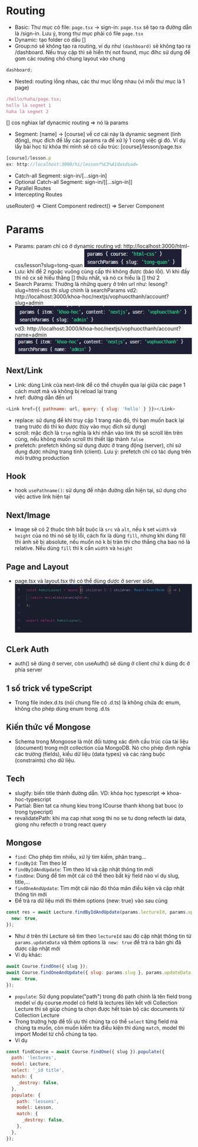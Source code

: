 # Routing

- Basic: Thư mục có file: `page.tsx` -> sign-in: `page.tsx` sẽ tạo ra đường dẫn là /sign-in. Lưu ý, trong thư mục phải có file `page.tsx`
- Dynamic: tạo folder có dấu []
- Group:nó sẽ không tạo ra routing, ví dụ như `(dashboard)` sẽ không tạo ra /dashboard. Nếu truy cập thì sẽ hiển thị not found, mục đíhc sử dụng để gom các routing chó chung layout vào chung

```js
dashboard;
```

- Nested: routing lồng nhau, các thư mục lồng nhau (vì mỗi thư mục là 1 page)

```js
/hello/haha/page.tsx;
hello là segmet 1
haha là segmet 2
```

[] cos nghiax laf dynacmic routing => nó là params

- Segment: [name] -> [course] về cơ cái này là dynamic segment (linh động), mục đích để lấy các params ra để xử lý 1 cong việc gì đó. Ví dụ lấy bài học từ khóa thì mình sẽ có cấu trúc: [course]/lesson/page.tsx

```js
[course]/lesson.p
ex: http://localhost:3000/hi/lesson?%C3%A1dasdsad=

```

- Catch-all Segment: sign-in/[...sign-in]
- Optional Catch-all Segment: sign-in/[[...sign-in]]
- Parallel Routes
- Intercepting Routes

useRouter() => Client Component
redirect() => Server Component

# Params

- Params: param chỉ có ở dynamic routing
  vd: http://localhost:3000/html-css/lesson?slug=tong-quan
  ![alt text](image.png)
- Lưu: khi để 2 ngoặc vuông cùng cấp thì không được (báo lỗi). Vì khi đấy thì nó cx sẽ hiểu thằng [] thứu nhất, và nó cx hiểu là [] thứ 2
- Search Params: Thường là những query ở trên url như: lesong?slug=html-css thì _slug_ chính là searchParams
  vd2: http://localhost:3000/khoa-hoc/nextjs/vophuocthanh/account?slug=admin
  ![alt text](image-1.png)
  vd3: http://localhost:3000/khoa-hoc/nextjs/vophuocthanh/account?name=admin
  ![alt text](image-2.png)

## Next/Link

- Link: dùng Link của next-link để có thể chuyển qua lại giữa các page 1 cách mượt mà và không bị reload lại trang
- href: đường dẫn đến url

```js
<Link href={{ pathname: url, query: { slug: 'hello' } }}></Link>
```

- replace: sử dụng để khi truy cập 1 trang nào đó, thì bạn muốn back lại trang trước đó thì ko được (tùy vào mục đích sử dụng)
- scroll: mặc địch là `true` nghĩa là khi nhấn vào link thì sẽ scroll lên trên cùng, nếu không muốn scroll thì thiết lập thành `false`
- prefetch: prefetch không sử dụng được ở trang động (server), chỉ sử dụng được những trang tĩnh (client). Lưu ý: prefetch chỉ có tác dụng trên môi trường production

## Hook

- hook `usePathname()`: sử dụng để nhận đường dẫn hiện tại, sử dụng cho việc active link hiện tại

## Next/Image

- Image sẽ có 2 thuộc tính bắt buộc là `src` và `alt`, nếu k set `width` và `height` của nó thì nó sẽ bị lỗi, cách fix là dùng `fill`, nhưng khi dùng fill thì ảnh sẽ bị absolute, nếu muốn nó k bị tràn thì cho thằng cha bao nó là relative. Nếu dùng `fill` thì k cần `width` và `height`

## Page and Layout

- page.tsx và layout.tsx thì có thể dùng dược ở server side,
  ![alt text](image-3.png)

## CLerk Auth

- auth() sẽ dùng ở server, còn useAuth() sẽ dùng ở client chứ k dùng đc ở phía server

## 1 số trick về typeScript

- Trong file index.d.ts (nói chung file có .d.ts) là không chứa đc enum, không cho phép dùng enum trong .d.ts

## Kiến thức về Mongose

- Schema trong Mongoose là một đối tượng xác định cấu trúc của tài liệu (document) trong một collection của MongoDB. Nó cho phép định nghĩa các trường (fields), kiểu dữ liệu (data types) và các ràng buộc (constraints) cho dữ liệu.

## Tech

- slugify: biến title thành đường dẫn. VD: khóa học typescript => khoa-hoc-typescript
- Partial<ICourse>: Bien tat ca nhung kieu trong ICourse thanh khong bat buoc (o trong typecript)
- revalidatePath: khi ma cap nhat xong thi no se tu dong refecth lai data, giong nhu refecth o trong react query

## Mongose

- `find`: Cho phép tìm nhiều, xử lý tìm kiếm, phân trang...
- `findById`: Tìm theo Id
- `findByIdAndUpdate`: Tìm theo Id và cập nhật thông tin mới
- `findOne`: Dùng để tìm một cái có thể theo bất kỳ field nào ví dụ slug, title,...
- `findOneAndUpdate`: Tìm một cái nào đó thỏa mãn điều kiện và cập nhật thông tin mới
- Để trả ra dữ liệu mới thì thêm options {new: true} vào sau cùng

```js
const res = await Lecture.findByIdAndUpdate(params.lectureId, params.updateData, {
  new: true,
});
```

- Như ở trên thì Lecture sẽ tìm theo `lectureId` sau đó cập nhật thông tin từ `params.updateData` và thêm options là` new: true` để trả ra bản ghi đã được cập nhật mới
- Ví dụ khác:

```js
await Course.findOne({ slug });
await Course.findOneAndUpdate({ slug: params.slug }, params.updateData, {
  new: true,
});
```

- `populate`: Sử dụng populate("path") trong đó path chính là tên field trong model ví dụ course.model có field là lectures liên kết với Collection Lecture thì sẽ giúp chúng ta chọn được hết toàn bộ các documents từ Collection Lecture
- Trong trường hợp để tối ưu thì chúng ta có thể `select` từng field mà chúng ta muốn, còn muốn kiểm tra điều kiện thì dùng `match`, model thì import Model từ chỗ chúng ta tạo.
- Ví dụ

```js
const findCourse = await Course.findOne({ slug }).populate({
  path: 'lectures',
  model: Lecture,
  select: '_id title',
  match: {
    _destroy: false,
  },
  populate: {
    path: 'lessons',
    model: Lesson,
    match: {
      _destroy: false,
    },
  },
});
```
